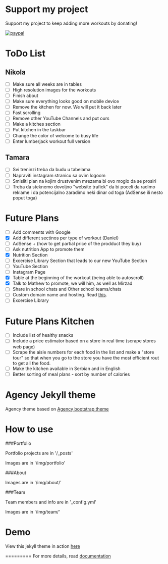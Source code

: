 # Support my project

Support my project to keep adding more workouts by donating!

[![paypal](https://www.paypalobjects.com/en_US/i/btn/btn_donateCC_LG.gif)](https://www.buymeacoffee.com/nikolaandro)

# ToDo List

## Nikola

- [ ] Make sure all weeks are in tables
- [ ] High resolution images for the workouts
- [ ] Finish about
- [ ] Make sure everything looks good on mobile device
- [ ] Remove the kitchen for now. We will put it back later
- [ ] Fast scrolling
- [ ] Remove other YouTube Channels and put ours  
- [ ] Make a kitches section
- [ ] Put kitchen in the taskbar
- [ ] Change the color of welcome to busy life
- [ ] Enter lumberjack workout full version

## Tamara

- [ ] Svi treninzi treba da budu u tabelama
- [ ] Napraviti instagram stranicu sa ovim logoom
- [ ] Smisliti plan na kojim drustvenim mrezama bi ovo moglo da se prosiri
- [ ] Treba da steknemo dovoljno "website trafick" da bi poceli da radimo reklame i da potencijalno zaradimo neki dinar od toga (AdSense ili nesto poput toga)

# Future Plans

- [ ] Add comments with Google
- [x] Add different sectinos per type of workout (Daniel)
- [ ] AdSense + (how to get partial price of the prodduct they buy) 
- [ ] Ask nutrition App to promote them
- [x] Nutrition Section
- [ ] Excercise Library Section that leads to our new YouTube Section
- [ ] YouTube Section
- [ ] Instagram Page
- [x] Table at the beginning of the workout (being able to autoscroll)
- [x] Talk to Mathew to promote, we will him, as well as Mirzad
- [ ] Share in school chats and Other school teams/chats
- [ ] Custom domain name and hosting. Read [this](https://jekyllrb.com/docs/deployment/third-party/).
- [ ] Excercise Library

# Future Plans Kitchen

- [ ] Include list of healthy snacks
- [ ] Include a price estimator based on a store in real time (scrape stores web page)
- [ ] Scrape the aisle numbers for each food in the list and make a "store tour" so that when you go to the store you have the most efficient rout to get all the food.
- [ ] Make the kitchen available in Serbian and in English
- [ ] Better sorting of meal plans - sort by number of calories

Agency Jekyll theme
====================

Agency theme based on [Agency bootstrap theme ](https://startbootstrap.com/template-overviews/agency/)

# How to use

###Portfolio 

Portfolio projects are in '/_posts'

Images are in '/img/portfolio'

###About

Images are in '/img/about/'

###Team

Team members and info are in '_config.yml'

Images are in '/img/team/'


# Demo

View this jekyll theme in action [here](https://y7kim.github.io/agency-jekyll-theme)

=========
For more details, read [documentation](http://jekyllrb.com/)
